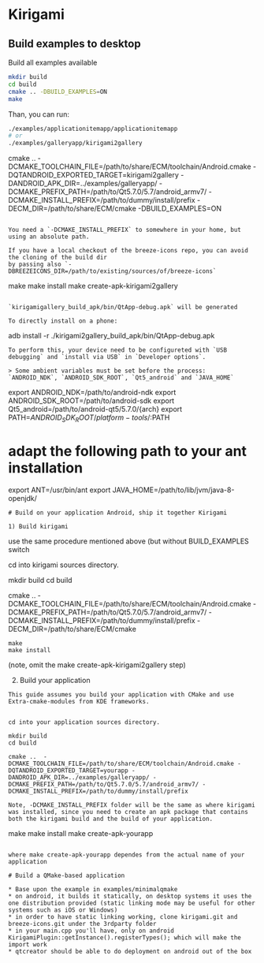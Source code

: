 # Kirigami

## Build examples to desktop
Build all examples available
```sh
mkdir build
cd build
cmake .. -DBUILD_EXAMPLES=ON
make
```
Than, you can run:
```sh
./examples/applicationitemapp/applicationitemapp
# or
./examples/galleryapp/kirigami2gallery
```

cmake ..  -DCMAKE_TOOLCHAIN_FILE=/path/to/share/ECM/toolchain/Android.cmake -DQTANDROID_EXPORTED_TARGET=kirigami2gallery -DANDROID_APK_DIR=../examples/galleryapp/ -DCMAKE_PREFIX_PATH=/path/to/Qt5.7.0/5.7/android_armv7/ -DCMAKE_INSTALL_PREFIX=/path/to/dummy/install/prefix -DECM_DIR=/path/to/share/ECM/cmake -DBUILD_EXAMPLES=ON
```

You need a `-DCMAKE_INSTALL_PREFIX` to somewhere in your home, but using an absolute path.

If you have a local checkout of the breeze-icons repo, you can avoid the cloning of the build dir
by passing also `-DBREEZEICONS_DIR=/path/to/existing/sources/of/breeze-icons`

```
make
make install
make create-apk-kirigami2gallery
```

`kirigamigallery_build_apk/bin/QtApp-debug.apk` will be generated

To directly install on a phone:
```
adb install -r ./kirigami2gallery_build_apk/bin/QtApp-debug.apk
```
To perform this, your device need to be configureted with `USB debugging` and `install via USB` in `Developer options`.

> Some ambient variables must be set before the process: `ANDROID_NDK`, `ANDROID_SDK_ROOT`, `Qt5_android` and `JAVA_HOME`
```
export ANDROID_NDK=/path/to/android-ndk
export ANDROID_SDK_ROOT=/path/to/android-sdk
export Qt5_android=/path/to/android-qt5/5.7.0/{arch}
export PATH=$ANDROID_SDK_ROOT/platform-tools/:$PATH
# adapt the following path to your ant installation
export ANT=/usr/bin/ant
export JAVA_HOME=/path/to/lib/jvm/java-8-openjdk/
```
# Build on your application Android, ship it together Kirigami

1) Build kirigami
```

use the same procedure mentioned above (but without BUILD_EXAMPLES switch

cd into kirigami sources directory.

mkdir build
cd build

cmake ..  -DCMAKE_TOOLCHAIN_FILE=/path/to/share/ECM/toolchain/Android.cmake -DCMAKE_PREFIX_PATH=/path/to/Qt5.7.0/5.7/android_armv7/ -DCMAKE_INSTALL_PREFIX=/path/to/dummy/install/prefix -DECM_DIR=/path/to/share/ECM/cmake

```
make
make install
```
(note, omit the make create-apk-kirigami2gallery step)

2) Build your application
```
This guide assumes you build your application with CMake and use Extra-cmake-modules from KDE frameworks.


cd into your application sources directory.

mkdir build
cd build

cmake ..  -DCMAKE_TOOLCHAIN_FILE=/path/to/share/ECM/toolchain/Android.cmake -DQTANDROID_EXPORTED_TARGET=yourapp -DANDROID_APK_DIR=../examples/galleryapp/ -DCMAKE_PREFIX_PATH=/path/to/Qt5.7.0/5.7/android_armv7/ -DCMAKE_INSTALL_PREFIX=/path/to/dummy/install/prefix

Note, -DCMAKE_INSTALL_PREFIX folder will be the same as where kirigami was installed, since you need to create an apk package that contains both the kirigami build and the build of your application.

```
make
make install
make create-apk-yourapp
```

where make create-apk-yourapp dependes from the actual name of your application

# Build a QMake-based application

* Base upon the example in examples/minimalqmake
* on android, it builds it statically, on desktop systems it uses the one distribution provided (static linking mode may be useful for other systems such as iOS or Windows)
* in order to have static linking working, clone kirigami.git and breeze-icons.git under the 3rdparty folder
* in your main.cpp you'll have, only on android KirigamiPlugin::getInstance().registerTypes(); which will make the import work
* qtcreator should be able to do deployment on android out of the box

